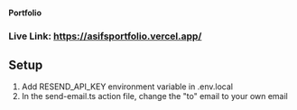 

#### Portfolio

### Live Link: https://asifsportfolio.vercel.app/

## Setup

1. Add RESEND_API_KEY environment variable in .env.local
2. In the send-email.ts action file, change the "to" email to your own email
